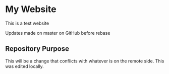 # My Website

This is a test website

Updates made on master on GitHub before rebase

## Repository Purpose 

This will be a change that conflicts with whatever is on the remote side. 
This was edited locally.
